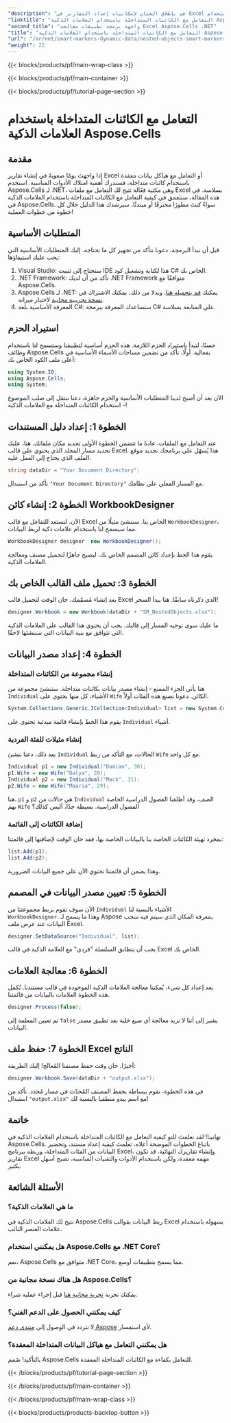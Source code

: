 ```yaml
---
"description": "قم بإطلاق العنان لإمكانيات إعداد التقارير في Excel باستخدام Aspose.Cells من خلال التعامل مع الكائنات المتداخلة بسهولة باستخدام Smart Markers في دليل خطوة بخطوة."
"linktitle": "التعامل مع الكائنات المتداخلة باستخدام العلامات الذكية Aspose.Cells"
"second_title": "واجهة برمجة تطبيقات معالجة Excel Aspose.Cells .NET"
"title": "التعامل مع الكائنات المتداخلة باستخدام العلامات الذكية Aspose.Cells"
"url": "/ar/net/smart-markers-dynamic-data/nested-objects-smart-markers/"
"weight": 22
---
```


{{< blocks/products/pf/main-wrap-class >}}

{{< blocks/products/pf/main-container >}}

{{< blocks/products/pf/tutorial-page-section >}}

# التعامل مع الكائنات المتداخلة باستخدام العلامات الذكية Aspose.Cells

## مقدمة
إذا واجهتَ يومًا صعوبةً في إنشاء تقارير Excel أو التعامل مع هياكل بيانات معقدة باستخدام كائنات متداخلة، فستدرك أهمية امتلاك الأدوات المناسبة. استخدم Aspose.Cells لـ .NET، وهي مكتبة فعّالة تتيح لك التعامل مع ملفات Excel بسلاسة. في هذه المقالة، سنتعمق في كيفية التعامل مع الكائنات المتداخلة باستخدام العلامات الذكية في Aspose.Cells. سواءً كنتَ مطورًا محترفًا أو مبتدئًا، سيرشدك هذا الدليل خلال كل خطوة من خطوات العملية!
## المتطلبات الأساسية
قبل أن نبدأ البرمجة، دعونا نتأكد من تجهيز كل ما تحتاجه. إليك المتطلبات الأساسية التي يجب عليك استيفاؤها:
1. Visual Studio: ستحتاج إلى تثبيت IDE هذا لكتابة وتشغيل كود C# الخاص بك.
2. .NET Framework: تأكد من أن لديك .NET Framework متوافقًا مع Aspose.Cells.
3. Aspose.Cells لـ .NET: يمكنك [قم بتحميله هنا](https://releases.aspose.com/cells/net/). وبدلا من ذلك، يمكنك الاشتراك في [نسخة تجريبية مجانية](https://releases.aspose.com/) لاختبار ميزاته.
4. المعرفة الأساسية بلغة C#: ستساعدك المعرفة ببرمجة C# على المتابعة بسلاسة.
## استيراد الحزم
حسنًا، لنبدأ باستيراد الحزم اللازمة. هذه الحزم أساسية لتطبيقنا وستسمح لنا باستخدام وظائف Aspose.Cells بفعالية. أولًا، تأكد من تضمين مساحات الأسماء الأساسية في أعلى ملف الكود الخاص بك:
```csharp
using System.IO;
using Aspose.Cells;
using System;
```
الآن بعد أن أصبح لدينا المتطلبات الأساسية والحزم جاهزة، دعنا ننتقل إلى صلب الموضوع - استخدام الكائنات المتداخلة مع العلامات الذكية!
## الخطوة 1: إعداد دليل المستندات
عند التعامل مع الملفات، عادةً ما تتضمن الخطوة الأولى تحديد مكان ملفاتك. هنا، عليك تحديد مسار المجلد الذي يحتوي على قالب Excel. هذا يُسهّل على برنامجك تحديد موقع الملف الذي يحتاج إلى العمل عليه.
```csharp
string dataDir = "Your Document Directory";
```
تأكد من استبدال `"Your Document Directory"` مع المسار الفعلي على نظامك.
## الخطوة 2: إنشاء كائن WorkbookDesigner
الآن، لنستعد للتفاعل مع قالب Excel الخاص بنا. سننشئ مثيلًا من `WorkbookDesigner`، مما سيسمح لنا باستخدام علامات ذكية لربط البيانات.
```csharp
WorkbookDesigner designer  new WorkbookDesigner();
```
يقوم هذا الخط بإعداد كائن المصمم الخاص بك، ليصبح جاهزًا لتحميل مصنف ومعالجة العلامات الذكية.
## الخطوة 3: تحميل ملف القالب الخاص بك
بعد إنشاء مُصمّمك، حان الوقت لتحميل قالب Excel الذي ذكرناه سابقًا. هنا يبدأ السحر!
```csharp
designer.Workbook = new Workbook(dataDir + "SM_NestedObjects.xlsx");
```
ما عليك سوى توجيه المسار إلى قالبك. يجب أن يحتوي هذا القالب على العلامات الذكية التي تتوافق مع بنية البيانات التي سننشئها لاحقًا.
## الخطوة 4: إعداد مصدر البيانات
### إنشاء مجموعة من الكائنات المتداخلة
هنا يأتي الجزء الممتع - إنشاء مصدر بيانات بكائنات متداخلة. ستنشئ مجموعة من `Individual` الأشياء، كل منها يحتوي على `Wife` الكائن. دعونا نصنع هذه الفئات أولاً.
```csharp
System.Collections.Generic.ICollection<Individual> list = new System.Collections.Generic.List<Individual>();
```
يقوم هذا الخط بإنشاء قائمة مبدئية تحتوي على `Individual` أشياء.
### إنشاء مثيلات للفئة الفردية
بعد ذلك، دعنا ننشئ `Individual` الحالات، مع التأكد من ربط `Wife` مع كل واحد.
```csharp
Individual p1 = new Individual("Damian", 30);
p1.Wife = new Wife("Dalya", 28);
Individual p2 = new Individual("Mack", 31);
p2.Wife = new Wife("Maaria", 29);
```
هنا، `p1` و `p2` هي حالات من `Individual` الصف، وقد أطلقنا الفصول الدراسية الخاصة بهم `Wife` الفصول الدراسية. بسيطة جدًا، أليس كذلك؟
### إضافة الكائنات إلى القائمة
بمجرد تهيئة الكائنات الخاصة بنا بالبيانات الخاصة بها، فقد حان الوقت لإضافتها إلى قائمتنا:
```csharp
list.Add(p1);
list.Add(p2);
```
وهذا يضمن أن قائمتنا تحتوي الآن على جميع البيانات الضرورية.
## الخطوة 5: تعيين مصدر البيانات في المصمم
الآن سوف نقوم بربط مجموعتنا من `Individual` الأشياء بالنسبة لنا `WorkbookDesigner`. وهذا ما يسمح لـ Aspose بمعرفة المكان الذي سيتم فيه سحب البيانات عند عرض ملف Excel.
```csharp
designer.SetDataSource("Individual", list);
```
يجب أن يتطابق السلسلة "فردي" مع العلامة الذكية في قالب Excel الخاص بك.
## الخطوة 6: معالجة العلامات
بعد إعداد كل شيء، يُمكننا معالجة العلامات الذكية الموجودة في قالب مستندنا. تُكمل هذه الخطوة العلامات بالبيانات من قائمتنا.
```csharp
designer.Process(false);
```
تم تعيين المعلمة إلى `false` يشير إلى أننا لا نريد معالجة أي صيغ خلية بعد تطبيق مصدر البيانات.
## الخطوة 7: حفظ ملف Excel الناتج
أخيرًا، حان وقت حفظ مصنفنا المُعالج! إليك الطريقة:
```csharp
designer.Workbook.Save(dataDir + "output.xlsx");
```
في هذه الخطوة، نقوم ببساطة بحفظ المصنف المُحدّث في مسار مُحدد. تأكد من استبدال `"output.xlsx"` مع اسم يبدو منطقيا بالنسبة لك!
## خاتمة
تهانينا! لقد تعلمتَ للتو كيفية التعامل مع الكائنات المتداخلة باستخدام العلامات الذكية في Aspose.Cells. باتباع الخطوات الموضحة أعلاه، تعلمتَ كيفية إعداد مستند، وتحضير البيانات من الفئات المتداخلة، وربطه ببرنامج Excel، وإنشاء تقاريرك النهائية. قد تكون تقارير Excel مهمة معقدة، ولكن باستخدام الأدوات والتقنيات المناسبة، تصبح أسهل بكثير.
## الأسئلة الشائعة
### ما هي العلامات الذكية؟  
تتيح لك العلامات الذكية في Aspose.Cells ربط البيانات بقوالب Excel بسهولة باستخدام علامات العنصر النائب.
### هل يمكنني استخدام Aspose.Cells مع .NET Core؟  
نعم، Aspose.Cells متوافق مع .NET Core، مما يسمح بتطبيقات أوسع.
### هل هناك نسخة مجانية من Aspose.Cells؟  
يمكنك تجربة [تجربة مجانية هنا](https://releases.aspose.com/) قبل إجراء عملية شراء.
### كيف يمكنني الحصول على الدعم الفني؟  
لا تتردد في الوصول إلى [منتدى دعم Aspose](https://forum.aspose.com/c/cells/9) لأي استفسار.
### هل يمكنني التعامل مع هياكل البيانات المتداخلة المعقدة؟  
بالتأكيد! صُمم Aspose.Cells للتعامل بكفاءة مع الكائنات المتداخلة المعقدة.

{{< /blocks/products/pf/tutorial-page-section >}}

{{< /blocks/products/pf/main-container >}}

{{< /blocks/products/pf/main-wrap-class >}}

{{< blocks/products/products-backtop-button >}}